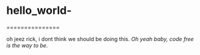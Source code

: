 # hello_world-
===============


oh jeez rick, i dont think we should be doing this.
*Oh yeah baby, code free is the way to be.* 
